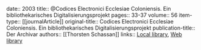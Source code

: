 date:: 2003
title:: @Codices Electronici Ecclesiae Coloniensis. Ein bibliothekarisches Digitalisierungsprojekt
pages:: 33-37
volume:: 56
item-type:: [[journalArticle]]
original-title:: Codices Electronici Ecclesiae Coloniensis. Ein bibliothekarisches Digitalisierungsprojekt
publication-title:: Der Archivar
authors:: [[Thorsten Schassan]]
links:: [Local library](zotero://select/groups/2386895/items/WLMZ7E7R), [Web library](https://www.zotero.org/groups/2386895/items/WLMZ7E7R)
